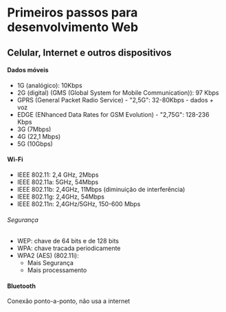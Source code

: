 # Primeiros passos para desenvolvimento Web

## Celular, Internet e outros dispositivos

#### Dados móveis
 - 1G (analógico): 10Kbps
 - 2G (digital) (GMS (Global System for Mobile Communication)): 97 Kbps
 - GPRS (General Packet Radio Service) - "2,5G": 32-80Kbps - dados + voz
 - EDGE (ENhanced Data Rates for GSM Evolution) - "2,75G": 128-236 Kbps
 - 3G (7Mbps)
 - 4G (22,1 Mbps)
 - 5G (10Gbps)

#### Wi-Fi
 - IEEE 802.11: 2,4 GHz, 2Mbps
 - IEEE 802.11a: 5GHz, 54Mbps
 - IEEE 802.11b: 2,4GHz, 11Mbps (diminuição de interferência)
 - IEEE 802.11g: 2,4GHz, 54Mbps
 - IEEE 802.11n: 2,4GHz/5GHz, 150-600 Mbps

###### Segurança
 - WEP: chave de 64 bits e de 128 bits
 - WPA: chave tracada periodicamente
 - WPA2 (AES) (802.11i): 
    - Mais Segurança
    - Mais processamento


#### Bluetooth
Conexão ponto-a-ponto, não usa a internet
